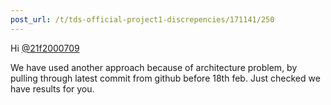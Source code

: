 ```yaml
---
post_url: /t/tds-official-project1-discrepencies/171141/250
---
```

Hi [@21f2000709](/u/21f2000709)

We have used another approach because of architecture problem, by pulling through latest commit from github before 18th feb. Just checked we have results for you.